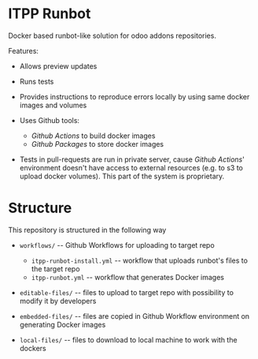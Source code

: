 # ITPP Runbot

Docker based runbot-like solution for odoo addons repositories.

Features:

* Allows preview updates
* Runs tests
* Provides instructions to reproduce errors locally by using same docker images and volumes
* Uses Github tools: 

  * *Github Actions* to build docker images
  * *Github Packages* to store docker images

* Tests in pull-requests are run in private server, cause *Github Actions*'
  environment doesn't have access to external resources (e.g. to s3 to upload
  docker volumes). This part of the system is proprietary.

# Structure

This repository is structured in the following way

* ``workflows/`` -- Github Workflows for uploading to target repo

   * ``itpp-runbot-install.yml`` -- workflow that uploads runbot's files to the target repo
   * ``itpp-runbot.yml`` -- workflow that generates Docker images

* ``editable-files/`` -- files to upload to target repo with possibility to modify it by developers
* ``embedded-files/`` -- files are copied in Github Workflow environment on generating Docker images
* ``local-files/`` -- files to download to local machine to work with the dockers
